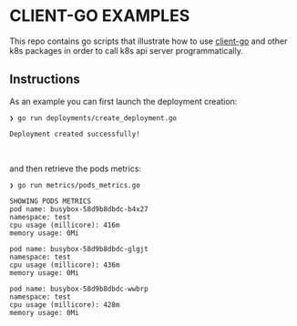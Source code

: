 # CLIENT-GO EXAMPLES

This repo contains go scripts that illustrate how to use <a href="https://github.com/kubernetes/client-go">client-go</a> and other
<br/>
k8s packages in order to call k8s api server programmatically.

## Instructions
As an example you can first launch the deployment creation:
```console
❯ go run deployments/create_deployment.go

Deployment created successfully!
```
<br/>

and then retrieve the pods metrics:
```console
❯ go run metrics/pods_metrics.go

SHOWING PODS METRICS
pod name: busybox-58d9b8dbdc-b4x27
namespace: test
cpu usage (millicore): 416m
memory usage: 0Mi

pod name: busybox-58d9b8dbdc-glgjt
namespace: test
cpu usage (millicore): 436m
memory usage: 0Mi

pod name: busybox-58d9b8dbdc-wwbrp
namespace: test
cpu usage (millicore): 428m
memory usage: 0Mi
```
